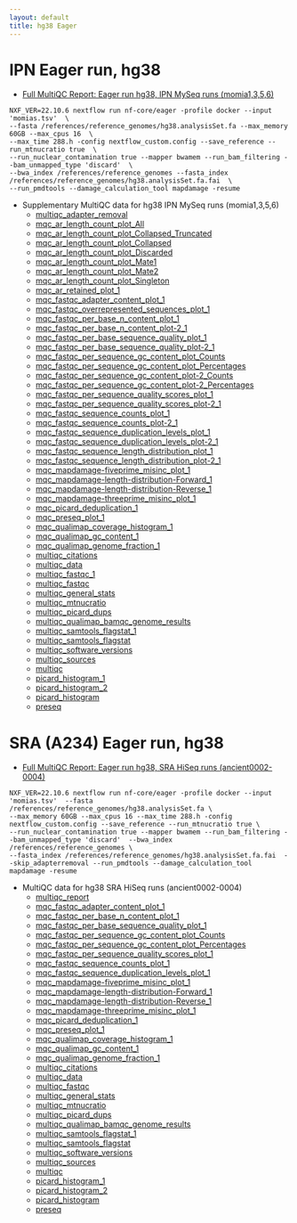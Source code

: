 ```yaml
---
layout: default
title: hg38 Eager
---
```


# IPN Eager run, hg38
- [Full MultiQC Report: Eager run hg38, IPN MySeq runs (momia1,3,5,6)](eager_hg38/ipn/multiqc_report.html)
```
NXF_VER=22.10.6 nextflow run nf-core/eager -profile docker --input 'momias.tsv'  \
--fasta /references/reference_genomes/hg38.analysisSet.fa --max_memory 60GB --max_cpus 16  \
--max_time 288.h -config nextflow_custom.config --save_reference --run_mtnucratio true  \ 
--run_nuclear_contamination true --mapper bwamem --run_bam_filtering --bam_unmapped_type 'discard'  \
--bwa_index /references/reference_genomes --fasta_index /references/reference_genomes/hg38.analysisSet.fa.fai  \
--run_pmdtools --damage_calculation_tool mapdamage -resume
```
- Supplementary MultiQC data for hg38 IPN MySeq runs (momia1,3,5,6)
  - [multiqc_adapter_removal](eager_hg38/ipn/multiqc_data/multiqc_adapter_removal.txt)
  - [mqc_ar_length_count_plot_All](eager_hg38/ipn/multiqc_data/mqc_ar_length_count_plot_All.txt)
  - [mqc_ar_length_count_plot_Collapsed_Truncated](eager_hg38/ipn/multiqc_data/mqc_ar_length_count_plot_Collapsed_Truncated.txt)
  - [mqc_ar_length_count_plot_Collapsed](eager_hg38/ipn/multiqc_data/mqc_ar_length_count_plot_Collapsed.txt)
  - [mqc_ar_length_count_plot_Discarded](eager_hg38/ipn/multiqc_data/mqc_ar_length_count_plot_Discarded.txt)
  - [mqc_ar_length_count_plot_Mate1](eager_hg38/ipn/multiqc_data/mqc_ar_length_count_plot_Mate1.txt)
  - [mqc_ar_length_count_plot_Mate2](eager_hg38/ipn/multiqc_data/mqc_ar_length_count_plot_Mate2.txt)
  - [mqc_ar_length_count_plot_Singleton](eager_hg38/ipn/multiqc_data/mqc_ar_length_count_plot_Singleton.txt)
  - [mqc_ar_retained_plot_1](eager_hg38/ipn/multiqc_data/mqc_ar_retained_plot_1.txt)
  - [mqc_fastqc_adapter_content_plot_1](eager_hg38/ipn/multiqc_data/mqc_fastqc_adapter_content_plot_1.txt)
  - [mqc_fastqc_overrepresented_sequences_plot_1](eager_hg38/ipn/multiqc_data/mqc_fastqc_overrepresented_sequences_plot_1.txt)
  - [mqc_fastqc_per_base_n_content_plot_1](eager_hg38/ipn/multiqc_data/mqc_fastqc_per_base_n_content_plot_1.txt)
  - [mqc_fastqc_per_base_n_content_plot-2_1](eager_hg38/ipn/multiqc_data/mqc_fastqc_per_base_n_content_plot-2_1.txt)
  - [mqc_fastqc_per_base_sequence_quality_plot_1](eager_hg38/ipn/multiqc_data/mqc_fastqc_per_base_sequence_quality_plot_1.txt)
  - [mqc_fastqc_per_base_sequence_quality_plot-2_1](eager_hg38/ipn/multiqc_data/mqc_fastqc_per_base_sequence_quality_plot-2_1.txt)
  - [mqc_fastqc_per_sequence_gc_content_plot_Counts](eager_hg38/ipn/multiqc_data/mqc_fastqc_per_sequence_gc_content_plot_Counts.txt)
  - [mqc_fastqc_per_sequence_gc_content_plot_Percentages](eager_hg38/ipn/multiqc_data/mqc_fastqc_per_sequence_gc_content_plot_Percentages.txt)
  - [mqc_fastqc_per_sequence_gc_content_plot-2_Counts](eager_hg38/ipn/multiqc_data/mqc_fastqc_per_sequence_gc_content_plot-2_Counts.txt)
  - [mqc_fastqc_per_sequence_gc_content_plot-2_Percentages](eager_hg38/ipn/multiqc_data/mqc_fastqc_per_sequence_gc_content_plot-2_Percentages.txt)
  - [mqc_fastqc_per_sequence_quality_scores_plot_1](eager_hg38/ipn/multiqc_data/mqc_fastqc_per_sequence_quality_scores_plot_1.txt)
  - [mqc_fastqc_per_sequence_quality_scores_plot-2_1](eager_hg38/ipn/multiqc_data/mqc_fastqc_per_sequence_quality_scores_plot-2_1.txt)
  - [mqc_fastqc_sequence_counts_plot_1](eager_hg38/ipn/multiqc_data/mqc_fastqc_sequence_counts_plot_1.txt)
  - [mqc_fastqc_sequence_counts_plot-2_1](eager_hg38/ipn/multiqc_data/mqc_fastqc_sequence_counts_plot-2_1.txt)
  - [mqc_fastqc_sequence_duplication_levels_plot_1](eager_hg38/ipn/multiqc_data/mqc_fastqc_sequence_duplication_levels_plot_1.txt)
  - [mqc_fastqc_sequence_duplication_levels_plot-2_1](eager_hg38/ipn/multiqc_data/mqc_fastqc_sequence_duplication_levels_plot-2_1.txt)
  - [mqc_fastqc_sequence_length_distribution_plot_1](eager_hg38/ipn/multiqc_data/mqc_fastqc_sequence_length_distribution_plot_1.txt)
  - [mqc_fastqc_sequence_length_distribution_plot-2_1](eager_hg38/ipn/multiqc_data/mqc_fastqc_sequence_length_distribution_plot-2_1.txt)
  - [mqc_mapdamage-fiveprime_misinc_plot_1](eager_hg38/ipn/multiqc_data/mqc_mapdamage-fiveprime_misinc_plot_1.txt)
  - [mqc_mapdamage-length-distribution-Forward_1](eager_hg38/ipn/multiqc_data/mqc_mapdamage-length-distribution-Forward_1.txt)
  - [mqc_mapdamage-length-distribution-Reverse_1](eager_hg38/ipn/multiqc_data/mqc_mapdamage-length-distribution-Reverse_1.txt)
  - [mqc_mapdamage-threeprime_misinc_plot_1](eager_hg38/ipn/multiqc_data/mqc_mapdamage-threeprime_misinc_plot_1.txt)
  - [mqc_picard_deduplication_1](eager_hg38/ipn/multiqc_data/mqc_picard_deduplication_1.txt)
  - [mqc_preseq_plot_1](eager_hg38/ipn/multiqc_data/mqc_preseq_plot_1.txt)
  - [mqc_qualimap_coverage_histogram_1](eager_hg38/ipn/multiqc_data/mqc_qualimap_coverage_histogram_1.txt)
  - [mqc_qualimap_gc_content_1](eager_hg38/ipn/multiqc_data/mqc_qualimap_gc_content_1.txt)
  - [mqc_qualimap_genome_fraction_1](eager_hg38/ipn/multiqc_data/mqc_qualimap_genome_fraction_1.txt)
  - [multiqc_citations](eager_hg38/ipn/multiqc_data/multiqc_citations.txt)
  - [multiqc_data](eager_hg38/ipn/multiqc_data/multiqc_data.json)
  - [multiqc_fastqc_1](eager_hg38/ipn/multiqc_data/multiqc_fastqc_1.txt)
  - [multiqc_fastqc](eager_hg38/ipn/multiqc_data/multiqc_fastqc.txt)
  - [multiqc_general_stats](eager_hg38/ipn/multiqc_data/multiqc_general_stats.txt)
  - [multiqc_mtnucratio](eager_hg38/ipn/multiqc_data/multiqc_mtnucratio.txt)
  - [multiqc_picard_dups](eager_hg38/ipn/multiqc_data/multiqc_picard_dups.txt)
  - [multiqc_qualimap_bamqc_genome_results](eager_hg38/ipn/multiqc_data/multiqc_qualimap_bamqc_genome_results.txt)
  - [multiqc_samtools_flagstat_1](eager_hg38/ipn/multiqc_data/multiqc_samtools_flagstat_1.txt)
  - [multiqc_samtools_flagstat](eager_hg38/ipn/multiqc_data/multiqc_samtools_flagstat.txt)
  - [multiqc_software_versions](eager_hg38/ipn/multiqc_data/multiqc_software_versions.txt)
  - [multiqc_sources](eager_hg38/ipn/multiqc_data/multiqc_sources.txt)
  - [multiqc](eager_hg38/ipn/multiqc_data/multiqc.log)
  - [picard_histogram_1](eager_hg38/ipn/multiqc_data/picard_histogram_1.txt)
  - [picard_histogram_2](eager_hg38/ipn/multiqc_data/picard_histogram_2.txt)
  - [picard_histogram](eager_hg38/ipn/multiqc_data/picard_histogram.txt)
  - [preseq](eager_hg38/ipn/multiqc_data/preseq.txt)

# SRA (A234) Eager run, hg38
- [Full MultiQC Report: Eager run hg38, SRA HiSeq runs (ancient0002-0004)](eager_hg38/a234/multiqc_report.html)
```
NXF_VER=22.10.6 nextflow run nf-core/eager -profile docker --input 'momias.tsv'  --fasta /references/reference_genomes/hg38.analysisSet.fa \
--max_memory 60GB --max_cpus 16 --max_time 288.h -config nextflow_custom.config --save_reference --run_mtnucratio true \
--run_nuclear_contamination true --mapper bwamem --run_bam_filtering --bam_unmapped_type 'discard'  --bwa_index /references/reference_genomes \
--fasta_index /references/reference_genomes/hg38.analysisSet.fa.fai  --skip_adapterremoval --run_pmdtools --damage_calculation_tool mapdamage -resume
```

- MultiQC data for hg38 SRA HiSeq runs (ancient0002-0004)
  - [multiqc_report](eager_hg38/a234/multiqc_report.html)
  - [mqc_fastqc_adapter_content_plot_1](eager_hg38/a234/multiqc_data/mqc_fastqc_adapter_content_plot_1.txt)
  - [mqc_fastqc_per_base_n_content_plot_1](eager_hg38/a234/multiqc_data/mqc_fastqc_per_base_n_content_plot_1.txt)
  - [mqc_fastqc_per_base_sequence_quality_plot_1](eager_hg38/a234/multiqc_data/mqc_fastqc_per_base_sequence_quality_plot_1.txt)
  - [mqc_fastqc_per_sequence_gc_content_plot_Counts](eager_hg38/a234/multiqc_data/mqc_fastqc_per_sequence_gc_content_plot_Counts.txt)
  - [mqc_fastqc_per_sequence_gc_content_plot_Percentages](eager_hg38/a234/multiqc_data/mqc_fastqc_per_sequence_gc_content_plot_Percentages.txt)
  - [mqc_fastqc_per_sequence_quality_scores_plot_1](eager_hg38/a234/multiqc_data/mqc_fastqc_per_sequence_quality_scores_plot_1.txt)
  - [mqc_fastqc_sequence_counts_plot_1](eager_hg38/a234/multiqc_data/mqc_fastqc_sequence_counts_plot_1.txt)
  - [mqc_fastqc_sequence_duplication_levels_plot_1](eager_hg38/a234/multiqc_data/mqc_fastqc_sequence_duplication_levels_plot_1.txt)
  - [mqc_mapdamage-fiveprime_misinc_plot_1](eager_hg38/a234/multiqc_data/mqc_mapdamage-fiveprime_misinc_plot_1.txt)
  - [mqc_mapdamage-length-distribution-Forward_1](eager_hg38/a234/multiqc_data/mqc_mapdamage-length-distribution-Forward_1.txt)
  - [mqc_mapdamage-length-distribution-Reverse_1](eager_hg38/a234/multiqc_data/mqc_mapdamage-length-distribution-Reverse_1.txt)
  - [mqc_mapdamage-threeprime_misinc_plot_1](eager_hg38/a234/multiqc_data/mqc_mapdamage-threeprime_misinc_plot_1.txt)
  - [mqc_picard_deduplication_1](eager_hg38/a234/multiqc_data/mqc_picard_deduplication_1.txt)
  - [mqc_preseq_plot_1](eager_hg38/a234/multiqc_data/mqc_preseq_plot_1.txt)
  - [mqc_qualimap_coverage_histogram_1](eager_hg38/a234/multiqc_data/mqc_qualimap_coverage_histogram_1.txt)
  - [mqc_qualimap_gc_content_1](eager_hg38/a234/multiqc_data/mqc_qualimap_gc_content_1.txt)
  - [mqc_qualimap_genome_fraction_1](eager_hg38/a234/multiqc_data/mqc_qualimap_genome_fraction_1.txt)
  - [multiqc_citations](eager_hg38/a234/multiqc_data/multiqc_citations.txt)
  - [multiqc_data](eager_hg38/a234/multiqc_data/multiqc_data.json.zip)
  - [multiqc_fastqc](eager_hg38/a234/multiqc_data/multiqc_fastqc.txt)
  - [multiqc_general_stats](eager_hg38/a234/multiqc_data/multiqc_general_stats.txt)
  - [multiqc_mtnucratio](eager_hg38/a234/multiqc_data/multiqc_mtnucratio.txt)
  - [multiqc_picard_dups](eager_hg38/a234/multiqc_data/multiqc_picard_dups.txt)
  - [multiqc_qualimap_bamqc_genome_results](eager_hg38/a234/multiqc_data/multiqc_qualimap_bamqc_genome_results.txt)
  - [multiqc_samtools_flagstat_1](eager_hg38/a234/multiqc_data/multiqc_samtools_flagstat_1.txt)
  - [multiqc_samtools_flagstat](eager_hg38/a234/multiqc_data/multiqc_samtools_flagstat.txt.)
  - [multiqc_software_versions](eager_hg38/a234/multiqc_data/multiqc_software_versions.txt)
  - [multiqc_sources](eager_hg38/a234/multiqc_data/multiqc_sources.txt)
  - [multiqc](eager_hg38/a234/multiqc_data/multiqc.log)
  - [picard_histogram_1](eager_hg38/a234/multiqc_data/picard_histogram_1.txt)
  - [picard_histogram_2](eager_hg38/a234/multiqc_data/picard_histogram_2.txt)
  - [picard_histogram](eager_hg38/a234/multiqc_data/picard_histogram.txt)
  - [preseq](eager_hg38/a234/multiqc_data/preseq.txt)
